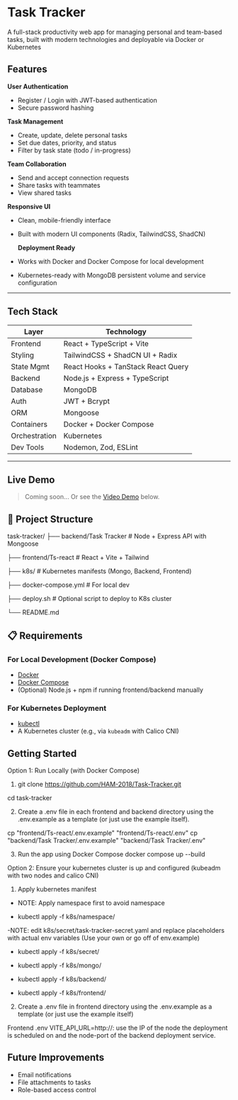# Task Tracker

A full-stack productivity web app for managing personal and team-based tasks, built with modern technologies and deployable via Docker or Kubernetes


## Features

 **User Authentication**  
- Register / Login with JWT-based authentication  
- Secure password hashing

 **Task Management**  
- Create, update, delete personal tasks  
- Set due dates, priority, and status  
- Filter by task state (todo / in-progress)

 **Team Collaboration**  
- Send and accept connection requests  
- Share tasks with teammates  
- View shared tasks

 **Responsive UI**  
- Clean, mobile-friendly interface  
- Built with modern UI components (Radix, TailwindCSS, ShadCN)

  **Deployment Ready**  
- Works with Docker and Docker Compose for local development  
- Kubernetes-ready with MongoDB persistent volume and service configuration

---

##  Tech Stack

| Layer       | Technology                          |
|-------------|-------------------------------------|
| Frontend    | React + TypeScript + Vite           |
| Styling     | TailwindCSS + ShadCN UI + Radix     |
| State Mgmt  | React Hooks + TanStack React Query  |
| Backend     | Node.js + Express + TypeScript      |
| Database    | MongoDB                             |
| Auth        | JWT + Bcrypt                        |
| ORM         | Mongoose                            |
| Containers  | Docker + Docker Compose             |
| Orchestration | Kubernetes                        |
| Dev Tools   | Nodemon, Zod, ESLint                |

---

##  Live Demo

> Coming soon... Or see the [Video Demo](#📽️-demo) below.

## 📁 Project Structure

task-tracker/
├── backend/Task Tracker # Node + Express API with Mongoose

├── frontend/Ts-react # React + Vite + Tailwind

├── k8s/ # Kubernetes manifests (Mongo, Backend, Frontend)

├── docker-compose.yml # For local dev

├── deploy.sh # Optional script to deploy to K8s cluster

└── README.md


## 📋 Requirements

### For Local Development (Docker Compose)

- [Docker](https://docs.docker.com/get-docker/)
- [Docker Compose](https://docs.docker.com/compose/)
- (Optional) Node.js + npm if running frontend/backend manually

### For Kubernetes Deployment

- [kubectl](https://kubernetes.io/docs/tasks/tools/)
- A Kubernetes cluster (e.g., via `kubeadm` with Calico CNI)

## Getting Started

Option 1: Run Locally (with Docker Compose)

1. git clone https://github.com/HAM-2018/Task-Tracker.git

cd task-tracker

2. Create a .env file in each frontend and backend directory using the .env.example as a template (or just use the example itself).

cp "frontend/Ts-react/.env.example" "frontend/Ts-react/.env"
cp "backend/Task Tracker/.env.example" "backend/Task Tracker/.env"

3. Run the app using Docker Compose
docker compose up --build

Option 2: Ensure your kubernetes cluster is up and configured (kubeadm with two nodes and calico CNI)

1. Apply kubernetes manifest

- NOTE: Apply namespace first to avoid namespace 

- kubectl apply -f k8s/namespace/

-NOTE: edit k8s/secret/task-tracker-secret.yaml and replace placeholders with actual env variables (Use your own or go off of env.example)
- kubectl apply -f k8s/secret/

- kubectl apply -f k8s/mongo/
- kubectl apply -f k8s/backend/
- kubectl apply -f k8s/frontend/

2. Create a .env file in frontend directory using the .env.example as a template (or just use the example itself)

Frontend .env VITE_API_URL=http://<your-node-ip>:<backend-node-port>
use the IP of the node the deployment is scheduled on and the node-port of the backend deployment service.


## Future Improvements

- Email notifications
- File attachments to tasks
- Role-based access control


